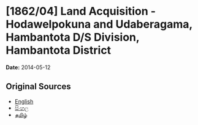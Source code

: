 # [1862/04] Land Acquisition - Hodawelpokuna and Udaberagama, Hambantota D/S Division, Hambantota District

**Date:** 2014-05-12

## Original Sources

- [English](https://documents.gov.lk/view/extra-gazettes/2014/5/1862-04_E.pdf)
- [සිංහල](https://documents.gov.lk/view/extra-gazettes/2014/5/1862-04_S.pdf)
- [தமிழ்](https://documents.gov.lk/view/extra-gazettes/2014/5/1862-04_T.pdf)
